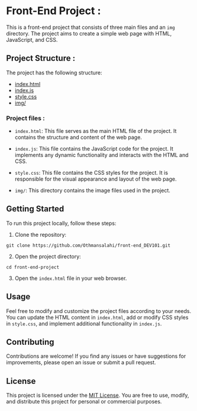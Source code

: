 # Front-End Project :

This is a front-end project that consists of three main files and an `img` directory. The project aims to create a simple web page with HTML, JavaScript, and CSS.

## Project Structure :

The project has the following structure:
* [index.html](https://github.com/OthmanSALAHI/front-end_DEV101/blob/master/index.htm)
* [index.js](https://github.com/OthmanSALAHI/front-end_DEV101/blob/master/index.js)
* [style.css](https://github.com/OthmanSALAHI/front-end_DEV101/blob/master/style.css)
* [img/](https://github.com/OthmanSALAHI/front-end_DEV101/tree/master/img)

### Project files :
- `index.html`: This file serves as the main HTML file of the project. It contains the structure and content of the web page.

- `index.js`: This file contains the JavaScript code for the project. It implements any dynamic functionality and interacts with the HTML and CSS.

- `style.css`: This file contains the CSS styles for the project. It is responsible for the visual appearance and layout of the web page.

- `img/`: This directory contains the image files used in the project.

## Getting Started

To run this project locally, follow these steps:

1. Clone the repository:
```
git clone https://github.com/Othmansalahi/front-end_DEV101.git
```
2. Open the project directory:

```
cd front-end-project

```
3. Open the `index.html` file in your web browser.

## Usage

Feel free to modify and customize the project files according to your needs. You can update the HTML content in `index.html`, add or modify CSS styles in `style.css`, and implement additional functionality in `index.js`.

## Contributing

Contributions are welcome! If you find any issues or have suggestions for improvements, please open an issue or submit a pull request.

## License

This project is licensed under the [MIT License](LICENSE). You are free to use, modify, and distribute this project for personal or commercial purposes.

